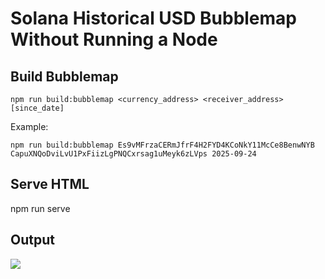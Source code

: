 # Solana Historical USD Bubblemap Without Running a Node

## Build Bubblemap
```
npm run build:bubblemap <currency_address> <receiver_address> [since_date]
```

Example:
```
npm run build:bubblemap Es9vMFrzaCERmJfrF4H2FYD4KCoNkY11McCe8BenwNYB CapuXNQoDviLvU1PxFiizLgPNQCxrsag1uMeyk6zLVps 2025-09-24
```

## Serve HTML
npm run serve

## Output

![](/bubblemap.gif)

